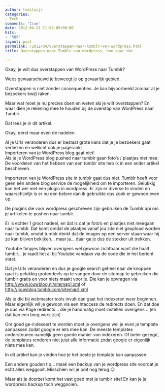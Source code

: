 ```yaml
---
author: tvdsluijs
categories:
- Tech
comments: 'true'
date: 2012-04-21 11:02:00+00:00
hits:
- '589'
layout: post
permalink: /2012/04/overstappen-naar-tumblr-van-wordpress.html
title: Overstappen naar Tumblr van wordpress, hoe gaat dat.

---
```

Okay, je wilt dus overstappen van WordPress naar Tumblr?

Wees gewaarschuwd je beweegt je op gevaarlijk gebied.

Overstappen is niet zonder consequenties. Je kan bijvoorbeeld zomaar al je bezoekers kwijt raken.

Maar wat moet je nu precies doen en weten als je wilt overstappen? En waar dien je rekening mee te houden bij de overstap van WordPress naar Tumblr.

Dat lees je in dit artikel.<a name="more"></a>

Okay, eerst maar even de nadelen.

Al je Urls veranderen dus er bestaat grote kans dat je je bezoekers gaat verliezen en wellicht ook je pagerank;  
Importeren van je WordPress blog gaat niet!   
Als je je WordPress blog pushed naar tumblr gaan foto’s / plaatjes niet mee;  
De voordelen van het hebben van een tumblr site heb ik in een ander artikel beschreven.

Importeren van je WordPress site in tumblr gaat dus niet. Tumblr heeft voor geen één andere blog service de mogelijkheid om te importeren. Gelukkig kan het wel met een plugin in wordpress. Er zijn er diverse te vinden en waarschijnlijk is er nu een betere dan ik gebruikte dus zoek er gewoon even op.

De plugins die voor wordpress geschreven zijn gebruiken de Tumblr api om je artikelen te pushen naar tumblr.

Er is echter 1 groot nadeel, en dat is dat je foto’s en plaatjes niet meegaan naar tumblr. Dat komt omdat de plaatjes vanaf jou site niet geupload worden naar tumblr, omdat tumblr denkt dat de images op een server staan waar hij ze kan blijven bekijken… maar ja… daar ga je dus de stekker uit trekken.

Youtube fimpjes blijven overigens wel gewoon zichtbaar want die haalt tumblr… je raadt het al bij Youtube vandaan via de code die in het bericht staat.

Dat je Urls veranderen en dus je google search geheel naar de knoppen gaat is gelukkig grotendeels op te vangen door de sitemap te gebruiken die tumblr gratis en voor niets maakt voor je. Die kan je opvragen via <http://www.jouwblog.nl/sitemap1.xml> of <http://jouwblog.tumblr.com/sitemap1.xml>

Als je die bij webmaster tools invult dan gaat het indexeren weer beginnen. Maar eigenlijk wil je gewoon via een htaccess de redirects doen. En dat doe je dus via Page redirects… die je handmatig moet instellen overigens… (en dat kan een berg werk zijn)

Om goed ge-indexeert te worden moet je overigens wel je even je template aanpassen zodat google er iets mee kan. De meeste templates ondersteunen namelijk geen goede manier van indexeren. Of beter gezegd, de templates renderen niet juist alle informatie zodat google er eigenlijk niets mee kan.

In dit artikel kan je vinden hoe je het beste je template kan aanpassen.

Een andere gouden tip… maak een backup van je wordpress site voordat je echt alles weggooit. Misschien wil je ooit nog terug 😉

Maar als je doorzet komt het vast goed met je tumblr site! En kan je je wordpress backup toch weggooien.